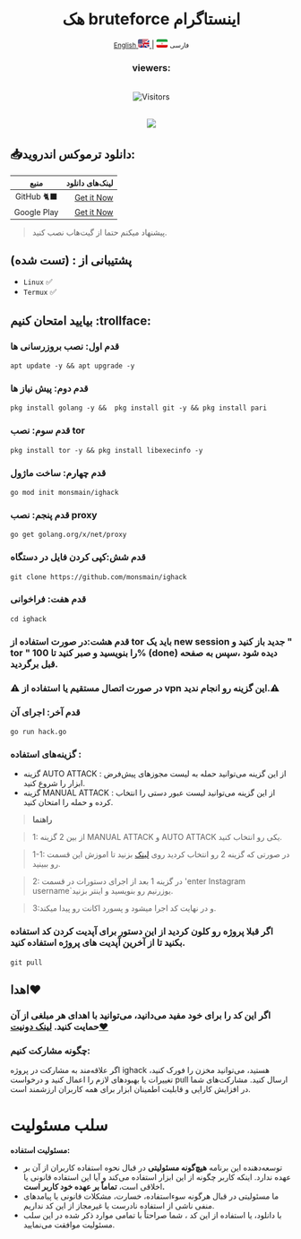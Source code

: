 <div align="center">
    <h1>هک  bruteforce اینستاگرام</h1>
</div>
<div align="center">
    <p>
        <a href="README.md">
            <small>English</small> <img src='images/flag-en.png' alt='English' style='width: 20px;height: 15px;border-radius: 3px;' /> </a> | <img src='images/Flag-iran.png' alt='فارسی' style='width: 20px;height: 15px;border-radius: 3px;' /> <small>فارسی</small>
    </p> <h3>viewers:</h3> <br> <img src="https://profile-counter.glitch.me/monsmain/count.svg" alt="Visitors"><p align="center"> <br><img src="https://github.com/NiREvil/workers-cloudflare/blob/main/Other/pics/snake.svg" width="1280px">
</div>

## 📥دانلود ترموکس اندروید:

| منبع | لینک‌های دانلود |
|:--------:| -------------:|
| GitHub 🐈‍⬛|[Get it Now](https://github.com/termux/termux-app/releases)|
| Google Play|[Get it Now](https://play.google.com/store/apps/details?id=com.termux)|                    
> پیشنهاد میکنم حتما از گیت‌هاب نصب کنید.
## پشتیبانی از : (تست شده)
- `Linux` ✅
- `Termux` ✅
## بیایید امتحان کنیم :trollface:
### قدم اول: نصب بروزرسانی ها
```
apt update -y && apt upgrade -y
```
### قدم دوم: پیش نیاز ها
```
pkg install golang -y &&  pkg install git -y && pkg install pari
```
### قدم سوم: نصب tor
```
pkg install tor -y && pkg install libexecinfo -y 
```
### قدم چهارم: ساخت ماژول
```
go mod init monsmain/ighack
```
### قدم پنجم: نصب proxy
```
go get golang.org/x/net/proxy
```
### قدم شش:کپی کردن فایل در دستگاه
```
git clone https://github.com/monsmain/ighack
```
### قدم هفت: فراخوانی
```
cd ighack
```
### قدم هشت:در صورت استفاده از tor باید یک new session جدید باز کنید و " tor " را بنویسید و صبر کنید تا 100% (done) دیده شود ،سپس به صفحه قبل برگردید.
### ⚠️ در صورت اتصال مستقیم یا استفاده از vpn  این گزینه رو انجام ندید.⚠️

### قدم آخر: اجرای آن
```
go run hack.go
```
### گزینه‌های استفاده :
- گزینه AUTO ATTACK : از این گزینه می‌توانید حمله به لیست مجوزهای پیش‌فرض ابزار را شروع کنید.
- گزینه MANUAL ATTACK : از این گزینه می‌توانید لیست عبور دستی را انتخاب کرده و حمله را امتحان کنید.

>  **راهنما**                        

>1: از بین 2 گزینه MANUAL ATTACK و AUTO ATTACK یکی رو انتخاب کنید.

>1-1: در صورتی که گزینه 2 رو انتخاب کردید روی [لینک](https://github.com/monsmain/ighack/blob/main/Custom%20Pass/FA.md)
 بزنید تا اموزش این قسمت رو ببینید. 

>2: در گزینه 1 بعد از اجرای دستورات در قسمت 'enter Instagram username`یوزرنیم رو بنویسید و اینتر بزنید.

>3:و در نهایت کد اجرا میشود و پسورد اکانت رو پیدا میکند.
### اگر قبلا پروژه رو کلون کردید از این دستور برای آپدیت کردن کد استفاده بکنید تا از آخرین آپدیت های پروژه استفاده کنید.
```
git pull
```
## اهدا❤️
### اگر این کد را برای خود مفید می‌دانید، می‌توانید با اهدای هر مبلغی از آن حمایت کنید.   [لینک دونیت❤️](https://monsmain.carrd.co/)

### چگونه مشارکت کنیم:
اگر علاقه‌مند به مشارکت در پروژه ighack هستید، می‌توانید مخزن را فورک کنید، تغییرات یا بهبودهای لازم را اعمال کنید و درخواست pull ارسال کنید. مشارکت‌های شما در افزایش کارایی و قابلیت اطمینان ابزار برای همه کاربران ارزشمند است.

# سلب مسئولیت
**مسئولیت استفاده:**
* توسعه‌دهنده این برنامه **هیچ‌گونه مسئولیتی** در قبال نحوه استفاده کاربران از آن بر عهده ندارد. اینکه کاربر چگونه از این ابزار استفاده می‌کند و آیا این استفاده قانونی یا اخلاقی است، **تماماً بر عهده خود کاربر است.**
* ما مسئولیتی در قبال هرگونه سوءاستفاده، خسارت، مشکلات قانونی یا پیامدهای منفی ناشی از استفاده نادرست یا غیرمجاز از این کد نداریم.
* با دانلود، یا استفاده از این کد ، شما صراحتاً با تمامی موارد ذکر شده در این سلب مسئولیت موافقت می‌نمایید.


